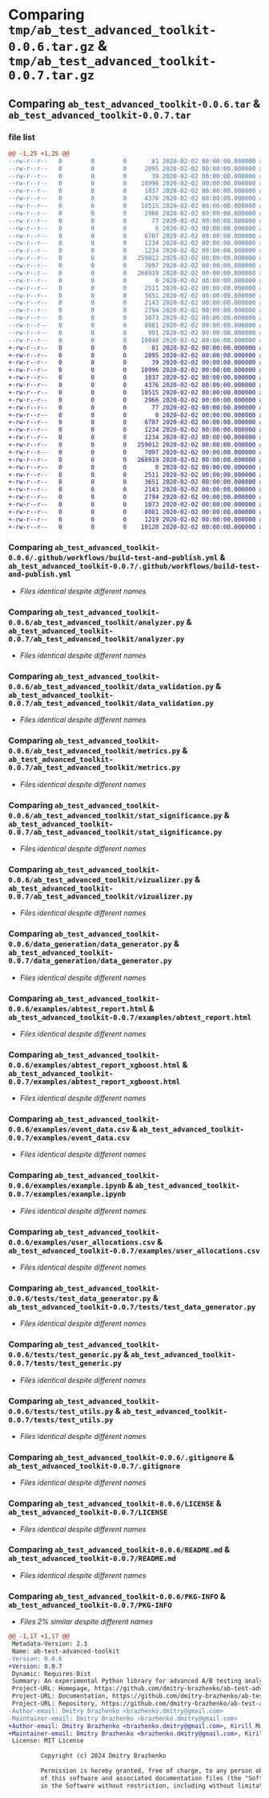# Comparing `tmp/ab_test_advanced_toolkit-0.0.6.tar.gz` & `tmp/ab_test_advanced_toolkit-0.0.7.tar.gz`

## Comparing `ab_test_advanced_toolkit-0.0.6.tar` & `ab_test_advanced_toolkit-0.0.7.tar`

### file list

```diff
@@ -1,25 +1,25 @@
--rw-r--r--   0        0        0       81 2020-02-02 00:00:00.000000 ab_test_advanced_toolkit-0.0.6/requirements.txt
--rw-r--r--   0        0        0     2095 2020-02-02 00:00:00.000000 ab_test_advanced_toolkit-0.0.6/.github/workflows/build-test-and-publish.yml
--rw-r--r--   0        0        0       39 2020-02-02 00:00:00.000000 ab_test_advanced_toolkit-0.0.6/ab_test_advanced_toolkit/__init__.py
--rw-r--r--   0        0        0    10996 2020-02-02 00:00:00.000000 ab_test_advanced_toolkit-0.0.6/ab_test_advanced_toolkit/analyzer.py
--rw-r--r--   0        0        0     1837 2020-02-02 00:00:00.000000 ab_test_advanced_toolkit-0.0.6/ab_test_advanced_toolkit/data_validation.py
--rw-r--r--   0        0        0     4376 2020-02-02 00:00:00.000000 ab_test_advanced_toolkit-0.0.6/ab_test_advanced_toolkit/metrics.py
--rw-r--r--   0        0        0    10515 2020-02-02 00:00:00.000000 ab_test_advanced_toolkit-0.0.6/ab_test_advanced_toolkit/stat_significance.py
--rw-r--r--   0        0        0     2966 2020-02-02 00:00:00.000000 ab_test_advanced_toolkit-0.0.6/ab_test_advanced_toolkit/vizualizer.py
--rw-r--r--   0        0        0       77 2020-02-02 00:00:00.000000 ab_test_advanced_toolkit-0.0.6/data/.placeholder
--rw-r--r--   0        0        0        0 2020-02-02 00:00:00.000000 ab_test_advanced_toolkit-0.0.6/data_generation/__init__.py
--rw-r--r--   0        0        0     6707 2020-02-02 00:00:00.000000 ab_test_advanced_toolkit-0.0.6/data_generation/data_generator.py
--rw-r--r--   0        0        0     1234 2020-02-02 00:00:00.000000 ab_test_advanced_toolkit-0.0.6/examples/abtest_report.html
--rw-r--r--   0        0        0     1234 2020-02-02 00:00:00.000000 ab_test_advanced_toolkit-0.0.6/examples/abtest_report_xgboost.html
--rw-r--r--   0        0        0   259012 2020-02-02 00:00:00.000000 ab_test_advanced_toolkit-0.0.6/examples/event_data.csv
--rw-r--r--   0        0        0     7097 2020-02-02 00:00:00.000000 ab_test_advanced_toolkit-0.0.6/examples/example.ipynb
--rw-r--r--   0        0        0   268919 2020-02-02 00:00:00.000000 ab_test_advanced_toolkit-0.0.6/examples/user_allocations.csv
--rw-r--r--   0        0        0        0 2020-02-02 00:00:00.000000 ab_test_advanced_toolkit-0.0.6/tests/__init__.py
--rw-r--r--   0        0        0     2511 2020-02-02 00:00:00.000000 ab_test_advanced_toolkit-0.0.6/tests/test_data_generator.py
--rw-r--r--   0        0        0     3651 2020-02-02 00:00:00.000000 ab_test_advanced_toolkit-0.0.6/tests/test_generic.py
--rw-r--r--   0        0        0     2143 2020-02-02 00:00:00.000000 ab_test_advanced_toolkit-0.0.6/tests/test_utils.py
--rw-r--r--   0        0        0     2794 2020-02-02 00:00:00.000000 ab_test_advanced_toolkit-0.0.6/.gitignore
--rw-r--r--   0        0        0     1073 2020-02-02 00:00:00.000000 ab_test_advanced_toolkit-0.0.6/LICENSE
--rw-r--r--   0        0        0     8081 2020-02-02 00:00:00.000000 ab_test_advanced_toolkit-0.0.6/README.md
--rw-r--r--   0        0        0      991 2020-02-02 00:00:00.000000 ab_test_advanced_toolkit-0.0.6/pyproject.toml
--rw-r--r--   0        0        0    10040 2020-02-02 00:00:00.000000 ab_test_advanced_toolkit-0.0.6/PKG-INFO
+-rw-r--r--   0        0        0       81 2020-02-02 00:00:00.000000 ab_test_advanced_toolkit-0.0.7/requirements.txt
+-rw-r--r--   0        0        0     2095 2020-02-02 00:00:00.000000 ab_test_advanced_toolkit-0.0.7/.github/workflows/build-test-and-publish.yml
+-rw-r--r--   0        0        0       39 2020-02-02 00:00:00.000000 ab_test_advanced_toolkit-0.0.7/ab_test_advanced_toolkit/__init__.py
+-rw-r--r--   0        0        0    10996 2020-02-02 00:00:00.000000 ab_test_advanced_toolkit-0.0.7/ab_test_advanced_toolkit/analyzer.py
+-rw-r--r--   0        0        0     1837 2020-02-02 00:00:00.000000 ab_test_advanced_toolkit-0.0.7/ab_test_advanced_toolkit/data_validation.py
+-rw-r--r--   0        0        0     4376 2020-02-02 00:00:00.000000 ab_test_advanced_toolkit-0.0.7/ab_test_advanced_toolkit/metrics.py
+-rw-r--r--   0        0        0    10515 2020-02-02 00:00:00.000000 ab_test_advanced_toolkit-0.0.7/ab_test_advanced_toolkit/stat_significance.py
+-rw-r--r--   0        0        0     2966 2020-02-02 00:00:00.000000 ab_test_advanced_toolkit-0.0.7/ab_test_advanced_toolkit/vizualizer.py
+-rw-r--r--   0        0        0       77 2020-02-02 00:00:00.000000 ab_test_advanced_toolkit-0.0.7/data/.placeholder
+-rw-r--r--   0        0        0        0 2020-02-02 00:00:00.000000 ab_test_advanced_toolkit-0.0.7/data_generation/__init__.py
+-rw-r--r--   0        0        0     6707 2020-02-02 00:00:00.000000 ab_test_advanced_toolkit-0.0.7/data_generation/data_generator.py
+-rw-r--r--   0        0        0     1234 2020-02-02 00:00:00.000000 ab_test_advanced_toolkit-0.0.7/examples/abtest_report.html
+-rw-r--r--   0        0        0     1234 2020-02-02 00:00:00.000000 ab_test_advanced_toolkit-0.0.7/examples/abtest_report_xgboost.html
+-rw-r--r--   0        0        0   259012 2020-02-02 00:00:00.000000 ab_test_advanced_toolkit-0.0.7/examples/event_data.csv
+-rw-r--r--   0        0        0     7097 2020-02-02 00:00:00.000000 ab_test_advanced_toolkit-0.0.7/examples/example.ipynb
+-rw-r--r--   0        0        0   268919 2020-02-02 00:00:00.000000 ab_test_advanced_toolkit-0.0.7/examples/user_allocations.csv
+-rw-r--r--   0        0        0        0 2020-02-02 00:00:00.000000 ab_test_advanced_toolkit-0.0.7/tests/__init__.py
+-rw-r--r--   0        0        0     2511 2020-02-02 00:00:00.000000 ab_test_advanced_toolkit-0.0.7/tests/test_data_generator.py
+-rw-r--r--   0        0        0     3651 2020-02-02 00:00:00.000000 ab_test_advanced_toolkit-0.0.7/tests/test_generic.py
+-rw-r--r--   0        0        0     2143 2020-02-02 00:00:00.000000 ab_test_advanced_toolkit-0.0.7/tests/test_utils.py
+-rw-r--r--   0        0        0     2794 2020-02-02 00:00:00.000000 ab_test_advanced_toolkit-0.0.7/.gitignore
+-rw-r--r--   0        0        0     1073 2020-02-02 00:00:00.000000 ab_test_advanced_toolkit-0.0.7/LICENSE
+-rw-r--r--   0        0        0     8081 2020-02-02 00:00:00.000000 ab_test_advanced_toolkit-0.0.7/README.md
+-rw-r--r--   0        0        0     1219 2020-02-02 00:00:00.000000 ab_test_advanced_toolkit-0.0.7/pyproject.toml
+-rw-r--r--   0        0        0    10120 2020-02-02 00:00:00.000000 ab_test_advanced_toolkit-0.0.7/PKG-INFO
```

### Comparing `ab_test_advanced_toolkit-0.0.6/.github/workflows/build-test-and-publish.yml` & `ab_test_advanced_toolkit-0.0.7/.github/workflows/build-test-and-publish.yml`

 * *Files identical despite different names*

### Comparing `ab_test_advanced_toolkit-0.0.6/ab_test_advanced_toolkit/analyzer.py` & `ab_test_advanced_toolkit-0.0.7/ab_test_advanced_toolkit/analyzer.py`

 * *Files identical despite different names*

### Comparing `ab_test_advanced_toolkit-0.0.6/ab_test_advanced_toolkit/data_validation.py` & `ab_test_advanced_toolkit-0.0.7/ab_test_advanced_toolkit/data_validation.py`

 * *Files identical despite different names*

### Comparing `ab_test_advanced_toolkit-0.0.6/ab_test_advanced_toolkit/metrics.py` & `ab_test_advanced_toolkit-0.0.7/ab_test_advanced_toolkit/metrics.py`

 * *Files identical despite different names*

### Comparing `ab_test_advanced_toolkit-0.0.6/ab_test_advanced_toolkit/stat_significance.py` & `ab_test_advanced_toolkit-0.0.7/ab_test_advanced_toolkit/stat_significance.py`

 * *Files identical despite different names*

### Comparing `ab_test_advanced_toolkit-0.0.6/ab_test_advanced_toolkit/vizualizer.py` & `ab_test_advanced_toolkit-0.0.7/ab_test_advanced_toolkit/vizualizer.py`

 * *Files identical despite different names*

### Comparing `ab_test_advanced_toolkit-0.0.6/data_generation/data_generator.py` & `ab_test_advanced_toolkit-0.0.7/data_generation/data_generator.py`

 * *Files identical despite different names*

### Comparing `ab_test_advanced_toolkit-0.0.6/examples/abtest_report.html` & `ab_test_advanced_toolkit-0.0.7/examples/abtest_report.html`

 * *Files identical despite different names*

### Comparing `ab_test_advanced_toolkit-0.0.6/examples/abtest_report_xgboost.html` & `ab_test_advanced_toolkit-0.0.7/examples/abtest_report_xgboost.html`

 * *Files identical despite different names*

### Comparing `ab_test_advanced_toolkit-0.0.6/examples/event_data.csv` & `ab_test_advanced_toolkit-0.0.7/examples/event_data.csv`

 * *Files identical despite different names*

### Comparing `ab_test_advanced_toolkit-0.0.6/examples/example.ipynb` & `ab_test_advanced_toolkit-0.0.7/examples/example.ipynb`

 * *Files identical despite different names*

### Comparing `ab_test_advanced_toolkit-0.0.6/examples/user_allocations.csv` & `ab_test_advanced_toolkit-0.0.7/examples/user_allocations.csv`

 * *Files identical despite different names*

### Comparing `ab_test_advanced_toolkit-0.0.6/tests/test_data_generator.py` & `ab_test_advanced_toolkit-0.0.7/tests/test_data_generator.py`

 * *Files identical despite different names*

### Comparing `ab_test_advanced_toolkit-0.0.6/tests/test_generic.py` & `ab_test_advanced_toolkit-0.0.7/tests/test_generic.py`

 * *Files identical despite different names*

### Comparing `ab_test_advanced_toolkit-0.0.6/tests/test_utils.py` & `ab_test_advanced_toolkit-0.0.7/tests/test_utils.py`

 * *Files identical despite different names*

### Comparing `ab_test_advanced_toolkit-0.0.6/.gitignore` & `ab_test_advanced_toolkit-0.0.7/.gitignore`

 * *Files identical despite different names*

### Comparing `ab_test_advanced_toolkit-0.0.6/LICENSE` & `ab_test_advanced_toolkit-0.0.7/LICENSE`

 * *Files identical despite different names*

### Comparing `ab_test_advanced_toolkit-0.0.6/README.md` & `ab_test_advanced_toolkit-0.0.7/README.md`

 * *Files identical despite different names*

### Comparing `ab_test_advanced_toolkit-0.0.6/PKG-INFO` & `ab_test_advanced_toolkit-0.0.7/PKG-INFO`

 * *Files 2% similar despite different names*

```diff
@@ -1,17 +1,17 @@
 Metadata-Version: 2.3
 Name: ab-test-advanced-toolkit
-Version: 0.0.6
+Version: 0.0.7
 Dynamic: Requires-Dist
 Summary: An experimental Python library for advanced A/B testing analysis, leveraging statistical techniques and ML for deeper insights.
 Project-URL: Homepage, https://github.com/dmitry-brazhenko/ab-test-advanced-toolkit
 Project-URL: Documentation, https://github.com/dmitry-brazhenko/ab-test-advanced-toolkit/blob/main/README.md
 Project-URL: Repository, https://github.com/dmitry-brazhenko/ab-test-advanced-toolkit
-Author-email: Dmitry Brazhenko <brazhenko.dmitry@gmail.com>
-Maintainer-email: Dmitry Brazhenko <brazhenko.dmitry@gmail.com>
+Author-email: Dmitry Brazhenko <brazhenko.dmitry@gmail.com>, Kirill Markin <markinkirill@gmail.com>
+Maintainer-email: Dmitry Brazhenko <brazhenko.dmitry@gmail.com>, Kirill Markin <markinkirill@gmail.com>
 License: MIT License
         
         Copyright (c) 2024 Dmitry Brazhenko
         
         Permission is hereby granted, free of charge, to any person obtaining a copy
         of this software and associated documentation files (the "Software"), to deal
         in the Software without restriction, including without limitation the rights
```

